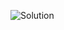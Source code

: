 ![Solution](https://github.com/AhmedAtia1507/Learn_in_Depth_Embedded_Systems_Diploma/assets/104103615/9d5de2ef-523e-4c35-a7f5-a6f95393f22e)
